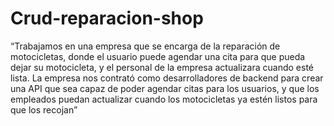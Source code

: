 # Crud-reparacion-shop
“Trabajamos en una empresa que se encarga de la reparación de motocicletas, donde el usuario puede agendar
una cita para que pueda dejar su motocicleta, y el personal de la empresa actualizara cuando esté lista.
La empresa nos contrató como desarrolladores de backend para crear una API que sea capaz de poder agendar
citas para los usuarios, y que los empleados puedan actualizar cuando los motocicletas ya estén listos para que
los recojan”

